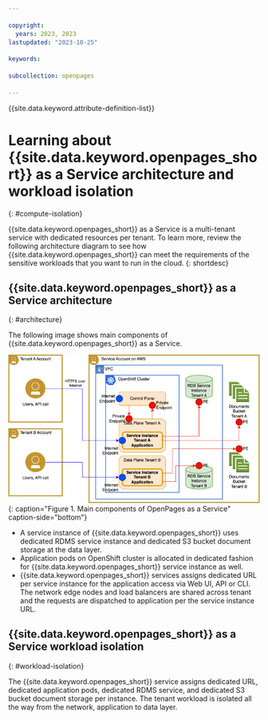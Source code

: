 ```yaml
---

copyright:
  years: 2023, 2023
lastupdated: "2023-10-25"

keywords:

subcollection: openpages

---
```


{{site.data.keyword.attribute-definition-list}}

# Learning about {{site.data.keyword.openpages_short}} as a Service architecture and workload isolation
{: #compute-isolation}

{{site.data.keyword.openpages_short}} as a Service is a multi-tenant service with dedicated resources per tenant. To learn more, review the following architecture diagram to see how {{site.data.keyword.openpages_short}} can meet the requirements of the sensitive workloads that you want to run in the cloud.
{: shortdesc}

## {{site.data.keyword.openpages_short}} as a Service architecture
{: #architecture}

The following image shows main components of {{site.data.keyword.openpages_short}} as a Service.

![Tenant isolation architecture](op_saas_isolation.png "Tenant isolation architecture"){: caption="Figure 1. Main components of OpenPages as a Service" caption-side="bottom"}

- A service instance of {{site.data.keyword.openpages_short}} uses dedicated RDMS service instance and dedicated S3 bucket document storage at the data layer.
- Application pods on OpenShift cluster is allocated in dedicated fashion for {{site.data.keyword.openpages_short}} service instance as well.
- {{site.data.keyword.openpages_short}} services assigns dedicated URL per service instance for the application access via Web UI, API or CLI. The network edge nodes and load balancers are shared across tenant and the requests are dispatched to application per the service instance URL.

## {{site.data.keyword.openpages_short}} as a Service workload isolation
{: #workload-isolation}

The {{site.data.keyword.openpages_short}} service assigns dedicated URL, dedicated application pods, dedicated RDMS service, and dedicated S3 bucket document storage per instance. The tenant workload is isolated all the way from the network, application to data layer.
